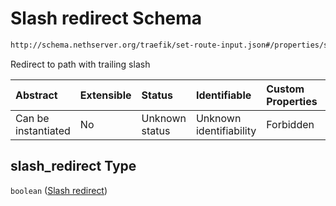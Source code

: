 # Slash redirect Schema

```txt
http://schema.nethserver.org/traefik/set-route-input.json#/properties/slash_redirect
```

Redirect to path with trailing slash

| Abstract            | Extensible | Status         | Identifiable            | Custom Properties | Additional Properties | Access Restrictions | Defined In                                                                    |
| :------------------ | :--------- | :------------- | :---------------------- | :---------------- | :-------------------- | :------------------ | :---------------------------------------------------------------------------- |
| Can be instantiated | No         | Unknown status | Unknown identifiability | Forbidden         | Allowed               | none                | [set-route-input.json\*](traefik/set-route-input.json "open original schema") |

## slash\_redirect Type

`boolean` ([Slash redirect](set-route-input-properties-slash-redirect.md))

